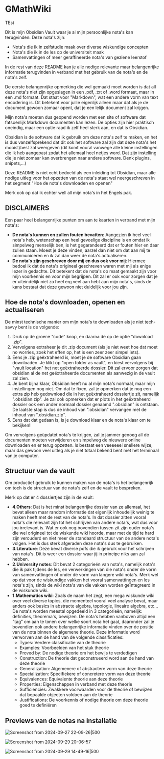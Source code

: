 # GMathWiki

TEst

Dit is mijn Obsidian Vault waar je al mijn persoonlijke nota's kan terugvinden. Deze nota's zijn:
- Nota's die ik in zelfstudie maak over diverse wiskundige concepten
- Nota's die ik in de les op de universiteit maak
- Samenvattingen of meer geraffineerde nota's van geziene leerstof

In de rest van deze README kan je alle nodige relevante maar belangenrijke informatie terugvinden in verband met het gebruik van de nota's en de nota's zelf. 

De eerste belangenrijke opmerking die wel gemaakt moet worden is dat all deze nota's niet zijn opgeslagen in een .pdf, .txt of .word formaat, maar in een .md formaat. Dat staat voor "Markdown", wat een andere vorm van text encodering is. Dit betekent voor jullie eigenlijk alleen maar dat als je de document gewoon zomaar opent, dat je een lelijk document zal krijgen.

Mijn nota's moeten dus geopend worden met een site of software dat fatsoenlijk Markdown documenten kan lezen. De opties zijn hier praktisch oneindig, maar een optie raad ik zelf heel sterk aan, en dat is Obsidian. 

Obsidian is de software dat ik gebruik om deze nota's zelf te maken, en het is dus vanzelfsprekend dat dit ook het software zal zijn dat deze nota's het mooist/best zal weergeven (dit komt vooral vanwege alle kleine instellingen die ik heb aangepast zodat het allemaal heel netjes word. Dat zijn instelling die je niet zomaar kan overbrengen naar andere software. Denk plugins, snipets,...)

Deze README is niet echt bedoeld als een inleiding tot Obsidian, maar alle nodige uitleg voor het opzetten van de nota's staat wel neergeschreven in het segment "Hoe de nota's downloaden en openen"

Merk ook op dat ik echter well all mijn nota's in het Engels pak. 

## DISCLAIMERS

Een paar heel belangenrijke punten om aan te kaarten in verband met mijn nota's:

- **De nota's kunnen en zullen fouten bevatten**: Aangezien ik heel veel nota's heb, wetenschap een heel gevoelige discipline is en omdat ik simpelweg menselijk ben, is het gegarandeerd dat er fouten hier en daar zullen staan. Moest je deze vinden, aarzel dan niet om dat aan mij te communiceren en ik zal dan weer de nota's actualiseren.
- **De nota's zijn geschreven door mij en dus ook voor mij**: Hiermee bedoel ik dat de nota's origineel geschreven waren met mij als enige lezer in gedachte. Dit betekent dat de nota's op maat gemaakt zijn voor mijn voorkennis en voor mijn begrijpen. Dit zal er ook voor zorgen dat je er uiteindelijk niet zo heel erg veel aan hebt aan mijn nota's, sinds de kans bestaat dat deze gewoon niet duidelijk voor jou zijn.
## Hoe de nota's downloaden, openen en actualiseren

De minst technische manier om mijn nota's te downloaden als je niet tech-savvy bent is de volgende: 
1. Druk op de groene "code" knop, en daarna de op de optie "download .zip". 
2. Vervolgens extraheer je dit .zip document (als je niet weet hoe dat moet no worries, zoek het effen op, het is een zeer zeer simpel iets). 
3. Eens je .zip geëxtraheerd is, moet je de software Obsidian gaan downloaden. Je klikt op "open folder as vault", en kiest vervolgens bij "vault location" het net geëxtraheerde dossier. Dit zal ervoor zorgen dat obsidian al de net geëxtraheerde documenten als aanwezig in de vault zal zien. 
4. Je bent bijna klaar, Obsidian heeft nu al mijn nota's normaal, maar mijn instellingen nog niet. Om dat te fixen, zal je opmerken dat je nog een extra zip heb gedownload die in het geëxtraheerd dossiertje zit, namelijk ".obsidian.zip". Je zal ook opmerken dat er plots in het geëxtraheerd dossier ook een ander normaal dossier genaamd ".obsidian" is ontstaan. De laatste stap is dus de inhoud van ".obsidian" vervangen met de inhoud van ".obsidian.zip". 
5. Eens dat dat gedaan is, is je download klaar en de nota's klaar om te bekijken!

Om vervolgens geüpdatet nota's te krijgen, zal je jammer genoeg all de documenten moeten verwijderen en simpelweg de nieuwere online downloaden en er terug opzetten. Is bestaat een veeeeeel snellere wijze, maar das gewoon veel uitleg als je niet totaal bekend bent met het terminaal van je computer.
## Structuur van de vault 

Om productief gebruik te kunnen maken van de nota's is het belangenrijk om toch is de structuur van de nota's zelf en de vault te bespreken.

Merk op dat er 4 dossiertjes zijn in de vault:
- **4.Others**: Dat is het minst belangenrijke dossier van ze allemaal, het bevat alleen maar random informatie dat eigenlijk inhoudelijk weinig te maken heeft met de rest van de nota's. In dat dossier zitten vooral nota's die relevant zijn tot het schrijven van andere nota's, wat dus voor jou irrelevant is. Wat er ook nog bovendien tussen zit zijn ouder nota's die wel origineel tot de wiskunde wiki hoorde, maar met de tijd te hard zijn verouderd en niet meer de standaard structuur van de andere nota's volgen. Het is dus sterk afgeraden deze nota's dus te gebruiken.
- **3.Literature**: Deze bevat diverse pdfs die ik gebruik voor het schrijven van nota's. Dit is weer een dossier waar jij in principe niks aan zal hebben.
- **2.University notes**: Dit bevat 2 categorieën van nota's, namelijk nota's die ik pak tijdens de les, en verwerkingen van die nota's onder de vorm van samenvattingen of onder de vorm van langere wiki nota's. Merk wel op dat voor de wiskundige vakken het vooral samenvattingen en les nota's zijn, sinds de wiki nota's van die vakken worden geïntegreerd in de wiskunde wiki.
- **1.Mathematics wiki**: Zoals de naam het zegt, een mega wiskunde wiki over veel diverse topics, die momenteel vooral veel analyse bevat, maar anders ook basics in abstracte algebra, topologie, lineaire algebra, etc... De nota's worden meestal opgedeeld in 3 categorieën, namelijk: definities, theorema's, bewijzen. De nota's hebben vanboven altijd een "tag" om aan te tonen over welke soort nota het gaat, daaronder zal je bovendien ook andere belangenrijke informatie vinden over de positie van de nota binnen de algemene theorie. Deze informatie word verworven aan de hand van de volgende classificaties:
	- Types: Verdere classificatie van de theorie
	- Examples: Voorbeelden van het stuk theorie
	- Proved by: De nodige theorie om het bewijs te verdedigen
	- Construction: De theorie dat geconstrueerd word aan de hand van deze theorie
	- Generalization: Algemenere of abstractere vorm van deze theorie
	- Specialization: Specifiekere of concretere vorm van deze theorie
	- Equivalences: Equivalente theorie aan deze theorie
	- Properties: Eigenschappen in verband met deze theorie
	- Sufficiencies: Zwakkere voorwaarden voor de theorie of bewijzen dat bepaalde objecten voldoen aan de theorie
	- Justifications: De voorkennis of nodige theorie om deze theorie goed te definiëren

## Previews van de notas na installatie

![Screenshot from 2024-09-27 22-09-26|500](https://github.com/user-attachments/assets/b7aa28fc-4ce4-42ef-96ad-d431e2b3f813)

![Screenshot from 2024-09-29 20-06-57](https://github.com/user-attachments/assets/225077d8-3aef-4d1c-adb5-6d25ede8f94f)


![Screenshot from 2024-09-29 14-49-16|500](https://github.com/user-attachments/assets/14aaff8c-2959-42bd-b502-719c75111dcc)









